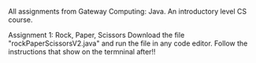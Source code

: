 All assignments from Gateway Computing: Java. An introductory level CS course. 

Assignment 1: Rock, Paper, Scissors
  Download the file "rockPaperScissorsV2.java" and run the file in any code editor. 
  Follow the instructions that show on the termninal after!!
